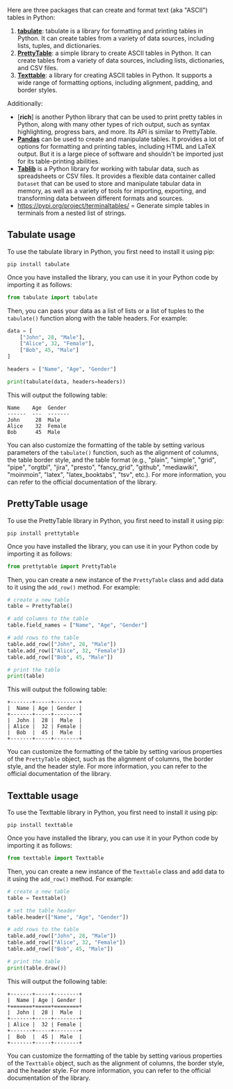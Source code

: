 
Here are three packages that can create and format text (aka "ASCII") tables in Python:

1. [**tabulate**](https://pypi.org/project/tabulate/): tabulate is a library for formatting and printing tables in Python. It can create tables from a variety of data sources, including lists, tuples, and dictionaries.
2. [**PrettyTable**](https://pypi.org/project/prettytable/): a simple library to create ASCII tables in Python. It can create tables from a variety of data sources, including lists, dictionaries, and CSV files.
3. [**Texttable**](https://pypi.org/project/texttable/): a library for creating ASCII tables in Python. It supports a wide range of formatting options, including alignment, padding, and border styles.


Additionally:

- [**rich**] is another Python library that can be used to print pretty tables in Python, along with many other types of rich output, such as syntax highlighting, progress bars, and more. Its API is similar to PrettyTable.
- [**Pandas**](https://pandas.pydata.org/) can be used to create and manipulate tables. It provides a lot of options for formatting and printing tables, including HTML and LaTeX output. But it is a large piece of software and shouldn't be imported just for its table-printing abilities.
- [**Tablib**](https://pypi.org/project/tablib/) is a Python library for working with tabular data, such as spreadsheets or CSV files. It provides a flexible data container called `Dataset` that can be used to store and manipulate tabular data in memory, as well as a variety of tools for importing, exporting, and transforming data between different formats and sources.
- https://pypi.org/project/terminaltables/ = Generate simple tables in terminals from a nested list of strings.


## Tabulate usage

To use the tabulate library in Python, you first need to install it using pip:

```
pip install tabulate
```

Once you have installed the library, you can use it in your Python code by importing it as follows:

```python
from tabulate import tabulate
```

Then, you can pass your data as a list of lists or a list of tuples to the `tabulate()` function along with the table headers. For example:

```python
data = [
    ["John", 28, "Male"],
    ["Alice", 32, "Female"],
    ["Bob", 45, "Male"]
]

headers = ["Name", "Age", "Gender"]

print(tabulate(data, headers=headers))
```

This will output the following table:

```
Name    Age  Gender
------  ---  -------
John     28  Male
Alice    32  Female
Bob      45  Male
```

You can also customize the formatting of the table by setting various parameters of the `tabulate()` function, such as the alignment of columns, the table border style, and the table format (e.g., "plain", "simple", "grid", "pipe", "orgtbl", "jira", "presto", "fancy_grid", "github", "mediawiki", "moinmoin", "latex", "latex_booktabs", "tsv", etc.). For more information, you can refer to the official documentation of the library.


## PrettyTable usage

To use the PrettyTable library in Python, you first need to install it using pip:

```
pip install prettytable
```

Once you have installed the library, you can use it in your Python code by importing it as follows:

```python
from prettytable import PrettyTable
```

Then, you can create a new instance of the `PrettyTable` class and add data to it using the `add_row()` method. For example:

```python
# create a new table
table = PrettyTable()

# add columns to the table
table.field_names = ["Name", "Age", "Gender"]

# add rows to the table
table.add_row(["John", 28, "Male"])
table.add_row(["Alice", 32, "Female"])
table.add_row(["Bob", 45, "Male"])

# print the table
print(table)
```

This will output the following table:

```
+-------+-----+--------+
|  Name | Age | Gender |
+-------+-----+--------+
|  John |  28 |  Male  |
| Alice |  32 | Female |
|  Bob  |  45 |  Male  |
+-------+-----+--------+
```

You can customize the formatting of the table by setting various properties of the `PrettyTable` object, such as the alignment of columns, the border style, and the header style. For more information, you can refer to the official documentation of the library.


## Texttable usage

To use the Texttable library in Python, you first need to install it using pip:

```
pip install texttable
```

Once you have installed the library, you can use it in your Python code by importing it as follows:

```python
from texttable import Texttable
```

Then, you can create a new instance of the `Texttable` class and add data to it using the `add_row()` method. For example:

```python
# create a new table
table = Texttable()

# set the table header
table.header(["Name", "Age", "Gender"])

# add rows to the table
table.add_row(["John", 28, "Male"])
table.add_row(["Alice", 32, "Female"])
table.add_row(["Bob", 45, "Male"])

# print the table
print(table.draw())
```

This will output the following table:

```
+-------+-----+--------+
|  Name | Age | Gender |
+=======+=====+========+
|  John |  28 |  Male  |
+-------+-----+--------+
| Alice |  32 | Female |
+-------+-----+--------+
|  Bob  |  45 |  Male  |
+-------+-----+--------+
```

You can customize the formatting of the table by setting various properties of the `Texttable` object, such as the alignment of columns, the border style, and the header style. For more information, you can refer to the official documentation of the library.
